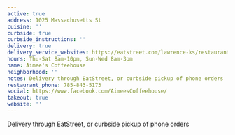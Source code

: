 ```yaml
---
active: true
address: 1025 Massachusetts St
cuisine: ''
curbside: true
curbside_instructions: ''
delivery: true
delivery_service_websites: https://eatstreet.com/lawrence-ks/restaurants/aimees-cafe-and-coffee-house
hours: Thu-Sat 8am-10pm, Sun-Wed 8am-3pm
name: Aimee's Coffeehouse
neighborhood: ''
notes: Delivery through EatStreet, or curbside pickup of phone orders
restaurant_phone: 785-843-5173
social: https://www.facebook.com/AimeesCoffeehouse/
takeout: true
website: ''
---
```


Delivery through EatStreet, or curbside pickup of phone orders